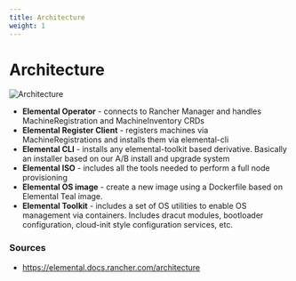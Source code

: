 ```yaml
---
title: Architecture
weight: 1
---
```


# Architecture 

![Architecture](https://elemental.docs.rancher.com/assets/images/elemental-arch-v1.3_nobg-cbe062db521c514fc332b92ff6e7f3d5.png)

- **Elemental Operator** - connects to Rancher Manager and handles MachineRegistration and MachineInventory CRDs​
- **Elemental Register Client** - registers machines via MachineRegistrations and installs them via elemental-cli
- **Elemental CLI** - installs any elemental-toolkit based derivative. Basically an installer based on our A/B install and upgrade system
- **Elemental ISO** - includes all the tools needed to perform a full node provisioning​
- **Elemental OS image** - create a new image using a Dockerfile based on Elemental Teal image.​
- **Elemental Toolkit** - includes a set of OS utilities to enable OS management via containers. Includes dracut modules, bootloader configuration, cloud-init style configuration services, etc.​

### Sources
- https://elemental.docs.rancher.com/architecture